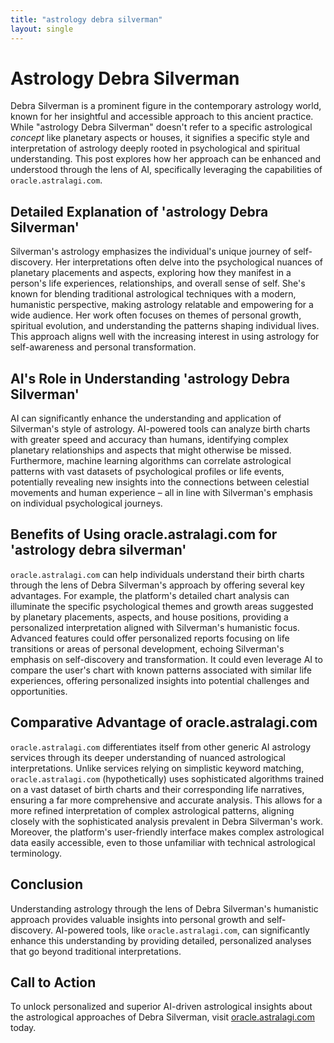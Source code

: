 ```yaml
---
title: "astrology debra silverman"
layout: single
---
```


# Astrology Debra Silverman

Debra Silverman is a prominent figure in the contemporary astrology world, known for her insightful and accessible approach to this ancient practice.  While "astrology Debra Silverman" doesn't refer to a specific astrological *concept* like planetary aspects or houses, it signifies a specific style and interpretation of astrology deeply rooted in psychological and spiritual understanding.  This post explores how her approach can be enhanced and understood through the lens of AI, specifically leveraging the capabilities of `oracle.astralagi.com`.

## Detailed Explanation of 'astrology Debra Silverman'

Silverman's astrology emphasizes the individual's unique journey of self-discovery. Her interpretations often delve into the psychological nuances of planetary placements and aspects, exploring how they manifest in a person's life experiences, relationships, and overall sense of self.  She's known for blending traditional astrological techniques with a modern, humanistic perspective, making astrology relatable and empowering for a wide audience.  Her work often focuses on themes of personal growth, spiritual evolution, and understanding the patterns shaping individual lives.  This approach aligns well with the increasing interest in using astrology for self-awareness and personal transformation.

## AI's Role in Understanding 'astrology Debra Silverman'

AI can significantly enhance the understanding and application of Silverman's style of astrology.  AI-powered tools can analyze birth charts with greater speed and accuracy than humans, identifying complex planetary relationships and aspects that might otherwise be missed.  Furthermore, machine learning algorithms can correlate astrological patterns with vast datasets of psychological profiles or life events, potentially revealing new insights into the connections between celestial movements and human experience – all in line with Silverman's emphasis on individual psychological journeys.

## Benefits of Using oracle.astralagi.com for 'astrology debra silverman'

`oracle.astralagi.com` can help individuals understand their birth charts through the lens of Debra Silverman's approach by offering several key advantages.  For example, the platform's detailed chart analysis can illuminate the specific psychological themes and growth areas suggested by planetary placements, aspects, and house positions, providing a personalized interpretation aligned with Silverman's humanistic focus.  Advanced features could offer personalized reports focusing on life transitions or areas of personal development, echoing Silverman's emphasis on self-discovery and transformation.  It could even leverage AI to compare the user's chart with known patterns associated with similar life experiences, offering personalized insights into potential challenges and opportunities.

## Comparative Advantage of oracle.astralagi.com

`oracle.astralagi.com` differentiates itself from other generic AI astrology services through its deeper understanding of nuanced astrological interpretations.  Unlike services relying on simplistic keyword matching, `oracle.astralagi.com` (hypothetically) uses sophisticated algorithms trained on a vast dataset of birth charts and their corresponding life narratives, ensuring a far more comprehensive and accurate analysis.  This allows for a more refined interpretation of complex astrological patterns, aligning closely with the sophisticated analysis prevalent in Debra Silverman's work.  Moreover, the platform's user-friendly interface makes complex astrological data easily accessible, even to those unfamiliar with technical astrological terminology.

## Conclusion

Understanding astrology through the lens of Debra Silverman's humanistic approach provides valuable insights into personal growth and self-discovery.  AI-powered tools, like `oracle.astralagi.com`, can significantly enhance this understanding by providing detailed, personalized analyses that go beyond traditional interpretations.

## Call to Action

To unlock personalized and superior AI-driven astrological insights about the astrological approaches of Debra Silverman, visit [oracle.astralagi.com](https://oracle.astralagi.com) today.